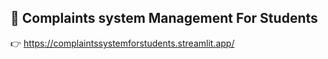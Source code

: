## :love_letter: Complaints system Management For Students
:point_right: https://complaintssystemforstudents.streamlit.app/

